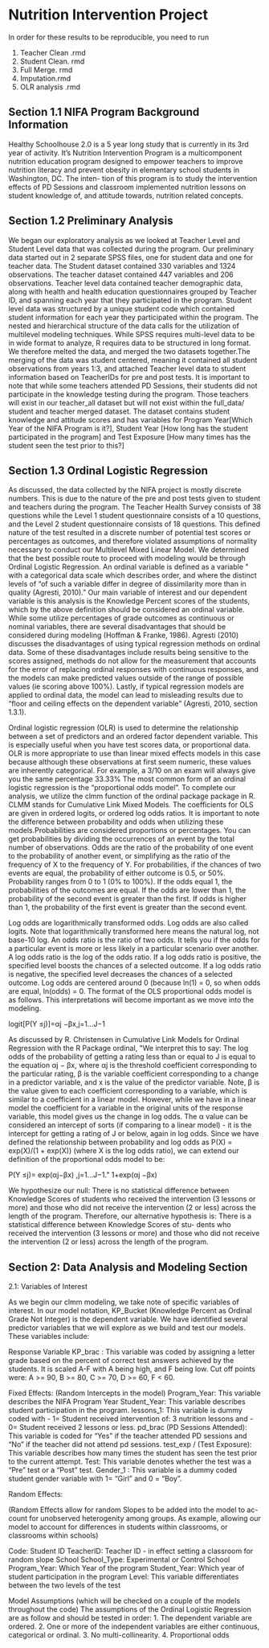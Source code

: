 # Nutrition Intervention Project

In order for these results to be reproducible, you need to run 
1. Teacher Clean .rmd
2. Student Clean. rmd 
3. Full Merge. rmd 
4. Imputation.rmd
5. OLR analysis .rmd



## Section 1.1 NIFA Program Background Information
Healthy Schoolhouse 2.0 is a 5 year long study that is currently in its 3rd year of activity. It’s Nutrition Intervention Program is a multicomponent nutrition education program designed to empower teachers to improve nutrition literacy and prevent obesity in elementary school students in Washington, DC. The inten- tion of this program is to study the intervention effects of PD Sessions and classroom implemented nutrition lessons on student knowledge of, and attitude towards, nutrition related concepts.

## Section 1.2 Preliminary Analysis
We began our exploratory analysis as we looked at Teacher Level and Student Level data that was collected during the program. Our preliminary data started out in 2 separate SPSS files, one for student data and one for teacher data. The Student dataset contained 330 variables and 1324 observations. The teacher dataset contained 447 variables and 206 observations. Teacher level data contained teacher demographic data, along with health and health education questionnaires grouped by Teacher ID, and spanning each year that they participated in the program. Student level data was structured by a unique student code which contained student information for each year they participated within the program.
The nested and hierarchical structure of the data calls for the utilization of multilevel modeling techniques. While SPSS requires multi-level data to be in wide format to analyze, R requires data to be structured in long format. We therefore melted the data, and merged the two datasets together.The merging of the data was student centered, meaning it contained all student observations from years 1:3, and attached Teacher level data to student information based on TeacherIDs for pre and post tests. It is important to note that while some teachers attended PD Sessions, their students did not participate in the knowledge testing during the program. Those teachers will exist in our teacher_all dataset but will not exist within the full_data/ student and teacher merged dataset. The dataset contains student knowledge and attitude scores and has variables for Program Year[Which Year of the NIFA Program is it?], Student Year [How long has the student participated in the program] and Test Exposure [How many times has the student seen the test prior to this?]

## Section 1.3 Ordinal Logistic Regression
As discussed, the data collected by the NIFA project is mostly discrete numbers. This is due to the nature of the pre and post tests given to student and teachers during the program. The Teacher Health Survey consists of 38 questions while the Level 1 student questionnaire consists of a 10 questions, and the Level 2 student questionnaire consists of 18 questions. This defined nature of the test resulted in a discrete number of potential test scores or percentages as outcomes, and therefore violated assumptions of normality necessary to conduct our Multilevel Mixed Linear Model.
We determined that the best possible route to proceed with modeling would be through Ordinal Logistic Regression. An ordinal variable is defined as a variable " with a categorical data scale which describes order, and where the distinct levels of “of such a variable differ in degree of dissimilarity more than in quality (Agresti, 2010).” Our main variable of interest and our dependent variable is this analysis is the Knowledge Percent scores of the students, which by the above definition should be considered an ordinal variable. While some utilize percentages of grade outcomes as continuous or nominal variables, there are several disadvantages that should be considered during modeling (Hoffman & Franke, 1986). Agresti (2010) discusses the disadvantages of using typical regression methods on ordinal data. Some of these disadvantages include results being sensitive to the scores assigned, methods do not allow for the measurement that accounts for the error of replacing ordinal responses with continuous responses, and the models can make predicted values outside of the range of possible values (ie scoring above 100%). Lastly, if typical regression models are applied to ordinal data, the model can lead to misleading results due to “floor and ceiling effects on the dependent variable” (Agresti, 2010, section 1.3.1).


Ordinal logistic regression (OLR) is used to determine the relationship between a set of predictors and an ordered factor dependent variable. This is especially useful when you have test scores data, or proportional data. OLR is more appropriate to use than linear mixed effects models in this case because although these
observations at first seem numeric, these values are inherently categorical. For example, a 3/10 on an exam will always give you the same percentage 33.33% The most common form of an ordinal logistic regression is the “proportional odds model”.
To complete our analysis, we utilize the clmm function of the ordinal package package in R. CLMM stands for Cumulative Link Mixed Models. The coefficients for OLS are given in ordered logits, or ordered log odds ratios.
It is important to note the difference between probability and odds when utilizing these models.Probabilities are considered proportions or percentages. You can get probabilities by dividing the occurrences of an event by the total number of observations. Odds are the ratio of the probability of one event to the probability of another event, or simplifying as the ratio of the frequency of X to the frequency of Y. For probabilities, if the chances of two events are equal, the probability of either outcome is 0.5, or 50%. Probability ranges from 0 to 1 (0% to 100%). If the odds equal 1, the probabilities of the outcomes are equal. If the odds are lower than 1, the probability of the second event is greater than the first. If odds is higher than 1, the probability of the first event is greater than the second event.


Log odds are logarithmically transformed odds. Log odds are also called logits. Note that logarithmically transformed here means the natural log, not base-10 log. An odds ratio is the ratio of two odds. It tells you if the odds for a particular event is more or less likely in a particular scenario over another. A log odds ratio is the log of the odds ratio. If a log odds ratio is positive, the specified level boosts the chances of a selected outcome. If a log odds ratio is negative, the specified level decreases the chances of a selected outcome. Log odds are centered around 0 (because ln(1) = 0, so when odds are equal, ln(odds) = 0.
The format of the OLS proportional odds model is as follows. This interpretations will become important as we move into the modeling.

logit[P(Y ≤j)]=αj −βx,j=1...J−1

As discussed by R. Christensen in Cumulative Link Models for Ordinal Regression with the R Package ordinal, "We interpret this to say: The log odds of the probability of getting a rating less than or equal to J is equal to the equation αj − βx, where αj is the threshold coefficient corresponding to the particular rating, β is the variable coefficient corresponding to a change in a predictor variable, and x is the value of the predictor variable. Note, β is the value given to each coefficient corresponding to a variable, which is similar to a coefficient in a linear model. However, while we have in a linear model the coefficient for a variable in the original units of the response variable, this model gives us the change in log odds. The α value can be considered an intercept of sorts (if comparing to a linear model) - it is the intercept for getting a rating of J or below, again in log odds.
Since we have defined the relationship between probability and log odds as P(X) = exp(X)/(1 + exp(X)) (where X is the log odds ratio), we can extend our definition of the proportional odds model to be:

P(Y ≤j)= exp(αj−βx) ,j=1...J−1." 1+exp(αj −βx)

We hypothesize our null: There is no statistical difference between Knowledge Scores of students who received the intervention (3 lessons or more) and those who did not receive the intervention (2 or less) across the length of the program. Therefore, our alternative hypothesis is: There is a statistical difference between Knowledge Scores of stu- dents who received the intervention (3 lessons or more) and those who did not receive the intervention (2 or less) across the length of the program.

## Section 2: Data Analysis and Modeling Section 

2.1: Variables of Interest

As we begin our clmm modeling, we take note of specific variables of interest. In our model notation, KP_Bucket (Knowledge Percent as Ordinal Grade Not Integer) is the dependent variable. We have identified several predictor variables that we will explore as we build and test our models. These variables include:


Response Variable
KP_brac : This variable was coded by assigning a letter grade based on the percent of correct test answers achieved by the students. It is scaled A-F with A being high, and F being low. Cut off points were: A >= 90, B >= 80, C >= 70, D >= 60, F < 60.


Fixed Effects: (Random Intercepts in the model)
Program_Year: This variable describes the NIFA Program Year Student_Year: This variable describes student participation in the program. lessons_1: This variable is dummy coded with - 1= Student received intervention of: 3 nutrition lessons and - 0= Student received 2 lessons or less. pd_brac (PD Sessions Attended): This variable is coded for “Yes” if the teacher attended PD sessions and “No” if the teacher did not attend pd sessions. test_exp / (Test Exposure): This variable describes how many times the student has seen the test prior to the current attempt. Test: This variable denotes whether the test was a “Pre” test or a “Post” test. Gender_1 : This variable is a dummy coded student gender variable with 1= “Girl” and 0 = “Boy”.

Random Effects: 

(Random Effects allow for random Slopes to be added into the model to ac- count for unobserved heterogenity among groups. As example, allowing our model to account for differences in students within classrooms, or classrooms within schools)

Code: Student ID TeacherID: Teacher ID - in effect setting a classroom for random slope School School_Type: Experimental or Control School Program_Year: Which Year of the program Student_Year: Which year of student participation in the program Level: This variable differentiates between the two levels of the test


Model Assumptions (which will be checked on a couple of the models throughout the code)
The assumptions of the Ordinal Logistic Regression are as follow and should be tested in order: 1. The dependent variable are ordered. 2. One or more of the independent variables are either continuous, categorical or ordinal. 3. No multi-collinearity. 4. Proportional odds















